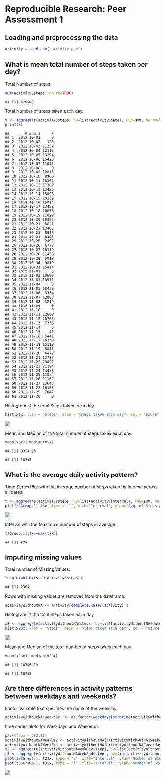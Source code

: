 # Reproducible Research: Peer Assessment 1


## Loading and preprocessing the data

```r
activity = read.csv("activity.csv")
```

## What is mean total number of steps taken per day?
Total Number of steps:

```r
sum(activity$steps, na.rm=TRUE)
```

```
## [1] 570608
```

Total Number of steps taken each day:

```r
x <- aggregate(activity$steps, by=list(activity$date), FUN=sum, na.rm=TRUE)
print(x)
```

```
##       Group.1     x
## 1  2012-10-01     0
## 2  2012-10-02   126
## 3  2012-10-03 11352
## 4  2012-10-04 12116
## 5  2012-10-05 13294
## 6  2012-10-06 15420
## 7  2012-10-07 11015
## 8  2012-10-08     0
## 9  2012-10-09 12811
## 10 2012-10-10  9900
## 11 2012-10-11 10304
## 12 2012-10-12 17382
## 13 2012-10-13 12426
## 14 2012-10-14 15098
## 15 2012-10-15 10139
## 16 2012-10-16 15084
## 17 2012-10-17 13452
## 18 2012-10-18 10056
## 19 2012-10-19 11829
## 20 2012-10-20 10395
## 21 2012-10-21  8821
## 22 2012-10-22 13460
## 23 2012-10-23  8918
## 24 2012-10-24  8355
## 25 2012-10-25  2492
## 26 2012-10-26  6778
## 27 2012-10-27 10119
## 28 2012-10-28 11458
## 29 2012-10-29  5018
## 30 2012-10-30  9819
## 31 2012-10-31 15414
## 32 2012-11-01     0
## 33 2012-11-02 10600
## 34 2012-11-03 10571
## 35 2012-11-04     0
## 36 2012-11-05 10439
## 37 2012-11-06  8334
## 38 2012-11-07 12883
## 39 2012-11-08  3219
## 40 2012-11-09     0
## 41 2012-11-10     0
## 42 2012-11-11 12608
## 43 2012-11-12 10765
## 44 2012-11-13  7336
## 45 2012-11-14     0
## 46 2012-11-15    41
## 47 2012-11-16  5441
## 48 2012-11-17 14339
## 49 2012-11-18 15110
## 50 2012-11-19  8841
## 51 2012-11-20  4472
## 52 2012-11-21 12787
## 53 2012-11-22 20427
## 54 2012-11-23 21194
## 55 2012-11-24 14478
## 56 2012-11-25 11834
## 57 2012-11-26 11162
## 58 2012-11-27 13646
## 59 2012-11-28 10183
## 60 2012-11-29  7047
## 61 2012-11-30     0
```

Histogram of the total Steps taken each day

```r
hist(x$x, xlab = "Steps", main = "Steps taken each day", col = "azure")
```

![](PA1_template_files/figure-html/unnamed-chunk-4-1.png)

Mean  and Median of the total number of steps taken each day:

```r
mean(x$x); median(x$x)
```

```
## [1] 9354.23
```

```
## [1] 10395
```

## What is the average daily activity pattern?
Time Series Plot with the Average number of steps taken by Interval across all dates:

```r
t <- aggregate(activity$steps, by=list(activity$interval), FUN=sum, na.rm=TRUE)
plot(t$Group.1, t$x, type = "l", xlab="Interval", ylab="Avg. of Steps per Day")
```

![](PA1_template_files/figure-html/unnamed-chunk-6-1.png)

Interval with the Maximum number of steps in average

```r
t$Group.1[t$x==max(t$x)]
```

```
## [1] 835
```

## Imputing missing values
Total number of Missing Values:

```r
length(which(is.na(activity$steps)))
```

```
## [1] 2304
```
Rows with missing values are removed from the dataframe:

```r
activityWithoutNA <- activity[complete.cases(activity),]
```

Histogram of the total Steps taken each day

```r
x2 <- aggregate(activityWithoutNA$steps, by=list(activityWithoutNA$date), FUN=sum)
hist(x2$x, xlab = "Steps", main = "Steps taken each day", col = "azure")
```

![](PA1_template_files/figure-html/unnamed-chunk-10-1.png)

Mean  and Median of the total number of steps taken each day:

```r
mean(x2$x); median(x2$x)
```

```
## [1] 10766.19
```

```
## [1] 10765
```

## Are there differences in activity patterns between weekdays and weekends?
Factor Variable that specifies the name of the weekday

```r
activityWithoutNA$weekday  <- as.factor(weekdays(strptime(activityWithoutNA$date, "%Y-%m-%d")))
```

time series plots for Weekdays and Weekends

```r
par(mfrow = c(2,1))
activityWithoutNAWeekDay <- activityWithoutNA[!(activityWithoutNA$weekday %in% c("Saturday","Sunday")),]
activityWithoutNAWeekEnd <- activityWithoutNA[activityWithoutNA$weekday %in% c("Saturday","Sunday"),]
t2 <- aggregate(activityWithoutNAWeekDay$steps, by=list(activityWithoutNAWeekDay$interval), FUN=sum)
t3 <- aggregate(activityWithoutNAWeekEnd$steps, by=list(activityWithoutNAWeekEnd$interval), FUN=sum)
plot(t2$Group.1, t2$x, type = "l", xlab="Interval", ylab="Number of Steps", main = "Weekdays")
plot(t3$Group.1, t3$x, type = "l", xlab="Interval", ylab="Number of Steps", main = "Weekends")
```

![](PA1_template_files/figure-html/unnamed-chunk-13-1.png)
